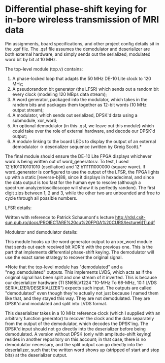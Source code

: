 # Differential phase-shift keying for in-bore wireless transmission of MRI data

Pin assignments, board specifications, and other project config details sit in the .qsf file.
The .qsf file assumes the demodulator and deserializer are both external hardware, and simply sends out the serialized, modulated word bit by bit at 10 MHz.

The top-level module (top.v) contains:

1. A phase-locked loop that adapts the 50 MHz DE-10 Lite clock to 120 MHz;
2. A pseudorandom bit generator (the LFSR) which sends out a random bit every clock (modeling 120 MBps data stream);
3. A word generator, packaged into the modulator, which takes in the random bits and packages them together as 12-bit words (10 MHz output stream);
4. A modulator, which sends out serialized, DPSK'd data using a submodule, xor_word;
5. An optional demodulator (in this .qsf, we leave out this module) which could take over the role of external hardware, and decode our DPSK'd output;
6. A module linking to the board LEDs to display the output of an external demodulator -> deserializer sequence (written by Greig Scott).*

The final module should ensure the DE-10 Lite FPGA displays whichever word is being written out of word_generator.v. To test, I used 12'b101010101010 (oscillation) and 12'b111111000000 (square wave). If word_generator is configured to use the output of the LFSR, the FPGA lights up with a static [reverse-b]88, since it displays in hexadecimal, and since the data output is too fast for the human eye to resolve (although a spectrum analyzer/oscilloscope will show it is perfectly random). The first digit zips between 1, 2 and 3, while the other two are unbounded and free to cycle through all possible numbers.

LFSR details:

Written with reference to Patrick Schaumont's lecture http://rdsl.csit-sun.pub.ro/docs/PROIECTARE%20cu%20FPGA%20CURS/lecture6[1].pdf

Modulator and demodulator details:

This module hooks up the word generator output to an xor_word module that sends out each received bit XOR'd with the previous one. This is the part that implements differential phase-shift keying. The demodulator will use the exact same strategy to recover the original signal.

*Note that the top-level module has "demodulated" and a "neg_demodulated" outputs. This implements LVDS, which acts as if the original signal has been split and one stream of it inverted. This is because our deserializer hardware (TI SN65LV1224 "10-MHz To 66-MHz, 10:1 LVDS SERIALIZER/DESERIALIZER") expects such input. The outputs are called "demodulated" even though they're actually not just because I named them like that, and they stayed this way. They are not demodulated. They are DPSK'd and modulated and split into LVDS format.

This deserializer takes in a 10 MHz reference clock (which I supplied with an arbitrary function generator) to recover the clock and the data separately from the output of the demodulator, which decodes the DPSK'ing. The DPSK'd input should not go directly into the deserializer before being demodulated. A version without DPSK (only with amplitude-shift keying) resides in another repository on this account; in that case, there is no demodulator necessary, and the split output can go directly into the deserializer, such that the written word shows up (stripped of start and stop bits) at the deserializer output.
